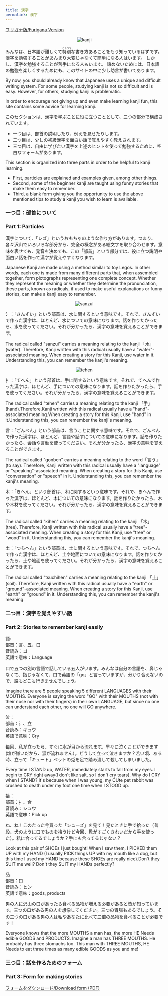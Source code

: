 ```yaml
---
title: 漢字
permalink: 漢字
---
```


[フリガナ版/Furigana Version](assets/漢字の勉強2furigana.pdf)
<p align="center">
  <img src="assets/kanji/image001.png" alt="kanji"/>
</p>

みんなは、日本語が難しくて<ruby>特<rt>とく</rt>別<rt>べつ</rt></ruby>な書き方あることをもう知っているはずです。漢字を勉強することがあんまり大変じゃなくて簡単になる人はいます。
しかし、漢字を勉強することが苦手になる人もいます。
諦めないためには、日本語の勉強を楽しくするためにも、このサイトの中に少し助言が書いてあります。

By now, you should already know that Japanese uses a unique and difficult writing system. For some people, studying kanji is not so difficult and is easy. However, for others, studying kanji is problematic.

In order to encourage not giving up and even make learning kanji fun, this site contains some advice for learning kanji.

このセクションは、漢字を学ぶことに役に立つこととして、三つの部分で構成されています。
  * 一つ目は、部首の説明したり、例えを見せたりします。
  * 二つ目は、少しの初級漢字を面白い話で覚えやすく教えされます。
  * 三つ目は、自由に学びたい漢字を上述のヒントを使って勉強するために、空白なフォームがあります。

This section is organized into three parts in order to be helpful to kanji learning.
  * First, particles are explained and examples given, among other things.
  * Second, some of the beginner kanji are taught using funny stories that make them easy to remember.
  * Third, a blank form giving you the opportunity to use the above mentioned tips to study a kanji you wish to learn is available.

### 一つ目：部首について
### Part 1: Particles

漢字について、「レゴ」というおもちゃのような作り方があります。つまり、各々沢山でいろいろな部分から、完全の概念がある絵文字を取り合わせます。意味を表せても、発音を決めても、この「部首」という部分では、役に立つ説明や面白い話を作って漢字が覚えやすくなります。

Japanese Kanji are made using a method similar to toy Legos. In other words, each one is made from many different parts that, when assembled together, form pictographs representing one complete concept. Whether they represent the meaning or whether they determine the pronunciation, these parts, known as radicals, if used to make useful explanations or funny stories, can make a kanji easy to remember.

<p align="center">
  <img src="assets/kanji/image002.png" alt="sanzui"/>
</p>

氵：「さんずい」という部首は、水に関するという意味です。それで、さんずいで作った漢字は、ほとんど、水についての意味になります。話を作りたかったら、水を使ってください。それが分かったら、漢字の意味を覚えることができます。

The radical called "sanzui" carries a meaning relating to the kanji 「水」(water). Therefore, Kanji written with this radical usually have a "water"-associated meaning. When creating a story for this Kanji, use water in it. Understanding this, you can remember the kanji's meaning.


<p align="center">
  <img src="assets/kanji/image003.png" alt="tehen"/>
</p>

扌：「てへん」という部首は、手に関するという意味です。それで、てへんで作った漢字は、ほとんど、手についての意味になります。話を作りたかったら、手を使ってください。それが分かったら、漢字の意味を覚えることができます。

The radical called "tehen" carries a meaning relating to the kanji 「手」(hand).Therefore,Kanji written with this radical usually have a "hand"-associated meaning.When creating a story for this Kanji, use "hand" in it.Understanding this, you can remember the kanji's meaning.


言：「ごんべん」という部首は、言うことに関する意味です。それで、ごんべんで作った漢字は、ほとんど、言語や話すについての意味になります。話を作りたかったら、会話や言動を使ってください。それが分かったら、漢字の意味を覚えることができます。

The radical called "gonben" carries a meaning relating to the word「言う」(to say). Therefore, Kanji written with this radical usually have a "language" or "speaking"-associated meaning. When creating a story for this Kanji, use "conversation" or "speech" in it. Understanding this, you can remember the kanji's meaning.


木：「きへん」という部首は、木に関するという意味です。それで、きへんで作った漢字は、ほとんど、木についての意味になります。話を作りたかったら、木や木材を使ってください。それが分かったら、漢字の意味を覚えることができます。

The radical called "kihen" carries a meaning relating to the kanji 「木」(tree). Therefore, Kanji written with this radical usually have a "tree"-associated meaning. When creating a story for this Kanji, use "tree" or "wood" in it. Understanding this, you can remember the kanji's meaning.


土：「つちへん」という部首は、土に関するという意味です。それで、つちへんで作った漢字は、ほとんど、土や地面についての意味になります。話を作りたかったら、土や地面を使ってください。それが分かったら、漢字の意味を覚えることができます。

The radical called "tsuchihen" carries a meaning relating to the kanji 「土」(soil). Therefore, Kanji written with this radical usually have a "earth" or "ground"-associated meaning. When creating a story for this Kanji, use "earth" or "ground" in it. Understanding this, you can remember the kanji's meaning.


### 二つ目：漢字を覚えやすい話
### Part 2: Stories to remember kanji easily


語:  
部首：言、五、口  
音読み：ゴ  
英語で意味：Language

口で五つの別の言語で話している五人がいます。みんなは自分の言語を、鼻じゃなくて、指じゃなくて、口で英語の「go」と言っていますが、分かり合えないので、誰もどこも行きませんでしょう。

Imagine there are 5 people speaking 5 different <span class="highlight">LANGUAGES</span> with their <span class="highlight">MOUTHS</span>. Everyone is saying the word "<span class="highlight">GO</span>" with their <span class="highlight">MOUTHS</span> (not with their nose nor with their fingers) in their own <span class="highlight">LANGUAGE</span>, but since no one can understand each other, no one will <span class="highlight">GO</span> anywhere.


泣：  
部首：氵、立  
音読み：キュウ  
英語で意味：Cry

毎回、私が立ったら、すぐに水が目から流れます。早々に泣くことができます(塩が嫌いだから、涙が流れません）。どうして立って泣きますか？若い頃、ある時、立って「キュート」ペットの兎を足で踏み潰して殺してしまいました。

Every time I <span class="highlight">STAND</span> up, <span class="highlight">WATER</span>, immediately starts to fall from my eyes. I begin to <span class="highlight">CRY</span> right away(I don't like salt, so I don't cry tears). Why do I <span class="highlight">CRY</span> when I <span class="highlight">STAND</span>? It's because when I was young, my <span class="highlight">CU</span>te pet rabbit was crushed to death under my foot one time when I <span class="highlight">STOOD</span> up.


拾：  
部首：扌、合  
音読み：シュウ  
英語で意味：Pick up

ね、ね！このたった今買った「シューズ」を見て！見たときに手で拾った（普段、犬のように口でものを拾うけど今回、靴がすごくきれいだから手を使った）。私に合ってるでしょうか？手にも合ってるじゃない？

Look at this pair of <span class="highlight">SHOE</span>s I just bought! When I saw them, I <span class="highlight">PICKED</span> them <span class="highlight">UP</span> with my <span class="highlight">HAND</span> (I usually <span class="highlight">PICK</span> things <span class="highlight">UP</span> with my mouth like a dog, but this time I used my <span class="highlight">HAND</span> because these <span class="highlight">SHOE</span>s are really nice).Don't they <span class="highlight">SUIT</span> me well? Don't they <span class="highlight">SUIT</span> my <span class="highlight">HAND</span>s perfectly?

品  
部首：口  
音読み：ヒン  
英語で意味：goods, products  

男の人に沢山の口があったら食べる品物が増える必要があると皆が知っています。三つの口がある男の人を想像してください。三つの胃腸もあるでしょう。その三つの口がある男の人は私やあなたに比べて三倍の品物を食べることが必要です！

Everyone knows that the more <span class="highlight">MOUTHS</span> a man has, the more <span class="highlight">HE N</span>eeds edible <span class="highlight">GOODS</span> and <span class="highlight">PRODUCTS</span>. Imagine a man has <span class="highlight">THREE MOUTHS</span>. He probably has three stomachs too. This man with <span class="highlight">THREE MOUTHS</span>, <span class="highlight">HE N</span>eeds to eat three times as many edible <span class="highlight">GOODS</span> as you and me!


### 三つ目：話を作るためのフォーム
### Part 3: Form for making stories

[フォームをダウンロード/Download form (PDF)](assets/漢字の勉強-BLANK_FORM.pdf)

